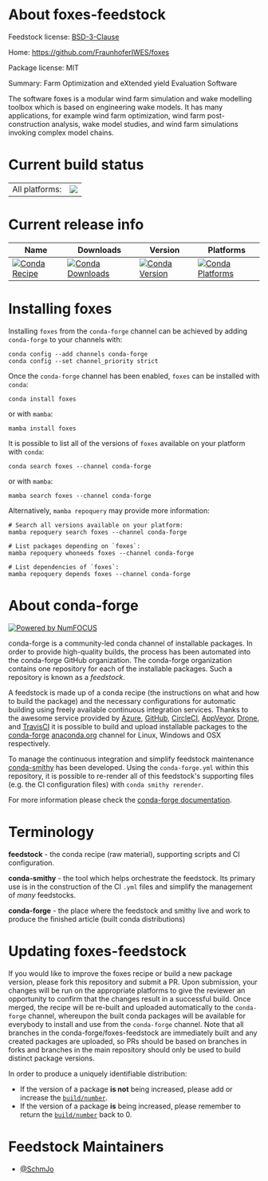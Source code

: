 About foxes-feedstock
=====================

Feedstock license: [BSD-3-Clause](https://github.com/conda-forge/foxes-feedstock/blob/main/LICENSE.txt)

Home: https://github.com/FraunhoferIWES/foxes

Package license: MIT

Summary: Farm Optimization and eXtended yield Evaluation Software

The software foxes is a modular wind farm simulation and wake
modelling toolbox which is based on engineering wake models. It
has many applications, for example wind farm optimization,
wind farm post-construction analysis, wake model studies, and
wind farm simulations invoking complex model chains.


Current build status
====================


<table><tr><td>All platforms:</td>
    <td>
      <a href="https://dev.azure.com/conda-forge/feedstock-builds/_build/latest?definitionId=18162&branchName=main">
        <img src="https://dev.azure.com/conda-forge/feedstock-builds/_apis/build/status/foxes-feedstock?branchName=main">
      </a>
    </td>
  </tr>
</table>

Current release info
====================

| Name | Downloads | Version | Platforms |
| --- | --- | --- | --- |
| [![Conda Recipe](https://img.shields.io/badge/recipe-foxes-green.svg)](https://anaconda.org/conda-forge/foxes) | [![Conda Downloads](https://img.shields.io/conda/dn/conda-forge/foxes.svg)](https://anaconda.org/conda-forge/foxes) | [![Conda Version](https://img.shields.io/conda/vn/conda-forge/foxes.svg)](https://anaconda.org/conda-forge/foxes) | [![Conda Platforms](https://img.shields.io/conda/pn/conda-forge/foxes.svg)](https://anaconda.org/conda-forge/foxes) |

Installing foxes
================

Installing `foxes` from the `conda-forge` channel can be achieved by adding `conda-forge` to your channels with:

```
conda config --add channels conda-forge
conda config --set channel_priority strict
```

Once the `conda-forge` channel has been enabled, `foxes` can be installed with `conda`:

```
conda install foxes
```

or with `mamba`:

```
mamba install foxes
```

It is possible to list all of the versions of `foxes` available on your platform with `conda`:

```
conda search foxes --channel conda-forge
```

or with `mamba`:

```
mamba search foxes --channel conda-forge
```

Alternatively, `mamba repoquery` may provide more information:

```
# Search all versions available on your platform:
mamba repoquery search foxes --channel conda-forge

# List packages depending on `foxes`:
mamba repoquery whoneeds foxes --channel conda-forge

# List dependencies of `foxes`:
mamba repoquery depends foxes --channel conda-forge
```


About conda-forge
=================

[![Powered by
NumFOCUS](https://img.shields.io/badge/powered%20by-NumFOCUS-orange.svg?style=flat&colorA=E1523D&colorB=007D8A)](https://numfocus.org)

conda-forge is a community-led conda channel of installable packages.
In order to provide high-quality builds, the process has been automated into the
conda-forge GitHub organization. The conda-forge organization contains one repository
for each of the installable packages. Such a repository is known as a *feedstock*.

A feedstock is made up of a conda recipe (the instructions on what and how to build
the package) and the necessary configurations for automatic building using freely
available continuous integration services. Thanks to the awesome service provided by
[Azure](https://azure.microsoft.com/en-us/services/devops/), [GitHub](https://github.com/),
[CircleCI](https://circleci.com/), [AppVeyor](https://www.appveyor.com/),
[Drone](https://cloud.drone.io/welcome), and [TravisCI](https://travis-ci.com/)
it is possible to build and upload installable packages to the
[conda-forge](https://anaconda.org/conda-forge) [anaconda.org](https://anaconda.org/)
channel for Linux, Windows and OSX respectively.

To manage the continuous integration and simplify feedstock maintenance
[conda-smithy](https://github.com/conda-forge/conda-smithy) has been developed.
Using the ``conda-forge.yml`` within this repository, it is possible to re-render all of
this feedstock's supporting files (e.g. the CI configuration files) with ``conda smithy rerender``.

For more information please check the [conda-forge documentation](https://conda-forge.org/docs/).

Terminology
===========

**feedstock** - the conda recipe (raw material), supporting scripts and CI configuration.

**conda-smithy** - the tool which helps orchestrate the feedstock.
                   Its primary use is in the construction of the CI ``.yml`` files
                   and simplify the management of *many* feedstocks.

**conda-forge** - the place where the feedstock and smithy live and work to
                  produce the finished article (built conda distributions)


Updating foxes-feedstock
========================

If you would like to improve the foxes recipe or build a new
package version, please fork this repository and submit a PR. Upon submission,
your changes will be run on the appropriate platforms to give the reviewer an
opportunity to confirm that the changes result in a successful build. Once
merged, the recipe will be re-built and uploaded automatically to the
`conda-forge` channel, whereupon the built conda packages will be available for
everybody to install and use from the `conda-forge` channel.
Note that all branches in the conda-forge/foxes-feedstock are
immediately built and any created packages are uploaded, so PRs should be based
on branches in forks and branches in the main repository should only be used to
build distinct package versions.

In order to produce a uniquely identifiable distribution:
 * If the version of a package **is not** being increased, please add or increase
   the [``build/number``](https://docs.conda.io/projects/conda-build/en/latest/resources/define-metadata.html#build-number-and-string).
 * If the version of a package **is** being increased, please remember to return
   the [``build/number``](https://docs.conda.io/projects/conda-build/en/latest/resources/define-metadata.html#build-number-and-string)
   back to 0.

Feedstock Maintainers
=====================

* [@SchmJo](https://github.com/SchmJo/)


